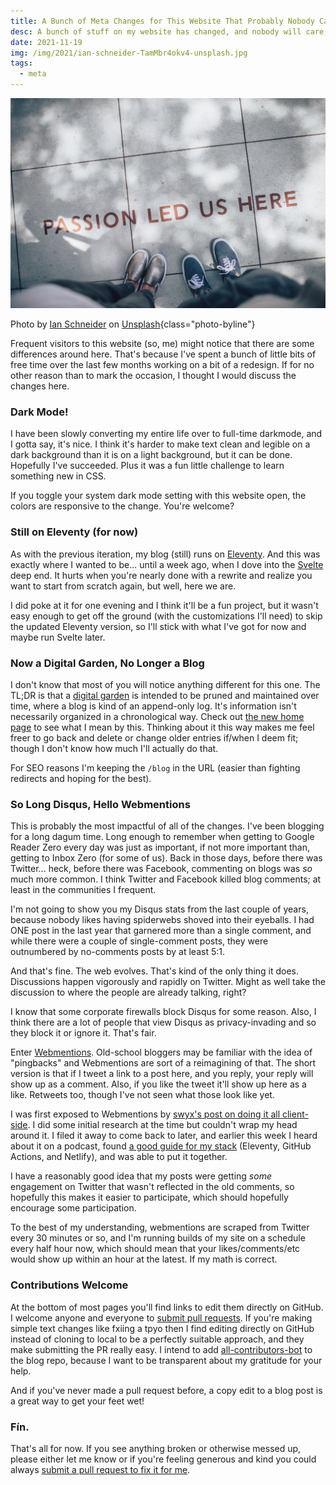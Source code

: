 ```yaml
---
title: A Bunch of Meta Changes for This Website That Probably Nobody Cares About
desc: A bunch of stuff on my website has changed, and nobody will care, so I'll talk to myself about it.
date: 2021-11-19
img: /img/2021/ian-schneider-TamMbr4okv4-unsplash.jpg
tags:
  - meta
---
```


![](/img/2021/ian-schneider-TamMbr4okv4-unsplash.jpg)

Photo by <a href="https://unsplash.com/@goian?utm_source=unsplash&utm_medium=referral&utm_content=creditCopyText">Ian Schneider</a> on <a href="https://unsplash.com/s/photos/change?utm_source=unsplash&utm_medium=referral&utm_content=creditCopyText">Unsplash</a>{class="photo-byline"}

Frequent visitors to this website (so, me) might notice that there are some differences around here. That's because I've spent a bunch of little bits of free time over the last few months working on a bit of a redesign. If for no other reason than to mark the occasion, I thought I would discuss the changes here.

### Dark Mode!

I have been slowly converting my entire life over to full-time darkmode, and I gotta say, it's nice. I think it's harder to make text clean and legible on a dark background than it is on a light background, but it can be done. Hopefully I've succeeded. Plus it was a fun little challenge to learn something new in CSS.

If you toggle your system dark mode setting with this website open, the colors are responsive to the change. You're welcome?

### Still on Eleventy (for now)

As with the previous iteration, my blog (still) runs on [Eleventy][eleventy]. And this was exactly where I wanted to be... until a week ago, when I dove into the [Svelte][svelte] deep end. It hurts when you're nearly done with a rewrite and realize you want to start from scratch again, but well, here we are.

I did poke at it for one evening and I think it'll be a fun project, but it wasn't easy enough to get off the ground (with the customizations I'll need) to skip the updated Eleventy version, so I'll stick with what I've got for now and maybe run Svelte later.

### Now a Digital Garden, No Longer a Blog

I don't know that most of you will notice anything different for this one. The TL;DR is that a [digital garden][] is intended to be pruned and maintained over time, where a blog is kind of an append-only log. It's information isn't necessarily organized in a chronological way. Check out [the new home page](/) to see what I mean by this. Thinking about it this way makes me feel freer to go back and delete or change older entries if/when I deem fit; though I don't know how much I'll actually do that.

For SEO reasons I'm keeping the `/blog` in the URL (easier than fighting redirects and hoping for the best).

### So Long Disqus, Hello Webmentions

This is probably the most impactful of all of the changes. I've been blogging for a long dagum time. Long enough to remember when getting to Google Reader Zero every day was just as important, if not more important than, getting to Inbox Zero (for some of us). Back in those days, before there was Twitter... heck, before there was Facebook, commenting on blogs was _so_ much more common. I think Twitter and Facebook killed blog comments; at least in the communities I frequent.

I'm not going to show you my Disqus stats from the last couple of years, because nobody likes having spiderwebs shoved into their eyeballs. I had ONE post in the last year that garnered more than a single comment, and while there were a couple of single-comment posts, they were outnumbered by no-comments posts by at least 5:1.

And that's fine. The web evolves. That's kind of the only thing it does. Discussions happen vigorously and rapidly on Twitter. Might as well take the discussion to where the people are already talking, right?

I know that some corporate firewalls block Disqus for some reason. Also, I think there are a lot of people that view Disqus as privacy-invading and so they block it or ignore it. That's fair.

Enter [Webmentions][]. Old-school bloggers may be familiar with the idea of "pingbacks" and Webmentions are sort of a reimagining of that. The short version is that if I tweet a link to a post here, and you reply, your reply will show up as a comment. Also, if you like the tweet it'll show up here as a like. Retweets too, though I've not seen what those look like yet.

I was first exposed to Webmentions by [swyx's post on doing it all client-side][swyx]. I did some initial research at the time but couldn't wrap my head around it. I filed it away to come back to later, and earlier this week I heard about it on a podcast, found [a good guide for my stack][guide] (Eleventy, GitHub Actions, and Netlify), and was able to put it together.

I have a reasonably good idea that my posts were getting _some_ engagement on Twitter that wasn't reflected in the old comments, so hopefully this makes it easier to participate, which should hopefully encourage some participation.

To the best of my understanding, webmentions are scraped from Twitter every 30 minutes or so, and I'm running builds of my site on a schedule every half hour now, which should mean that your likes/comments/etc would show up within an hour at the latest. If my math is correct.

### Contributions Welcome

At the bottom of most pages you'll find links to edit them directly on GitHub. I welcome anyone and everyone to [submit pull requests](https://github.com/atuttle/blog/). If you're making simple text changes like fxiing a tpyo then I find editing directly on GitHub instead of cloning to local to be a perfectly suitable approach, and they make submitting the PR really easy. I intend to add [all-contributors-bot][] to the blog repo, because I want to be transparent about my gratitude for your help.

And if you've never made a pull request before, a copy edit to a blog post is a great way to get your feet wet!

### Fín.

That's all for now. If you see anything broken or otherwise messed up, please either let me know or if you're feeling generous and kind you could always [submit a pull request to fix it for me](https://github.com/atuttle/blog/).

[eleventy]: https://www.11ty.dev/
[svelte]: https://svelte.dev
[digital garden]: https://maggieappleton.com/garden-history
[webmentions]: https://webmention.io/
[swyx]: https://www.swyx.io/clientside-webmentions/
[all-contributors-bot]: https://allcontributors.org/
[guide]: https://sia.codes/posts/webmentions-eleventy-in-depth/
